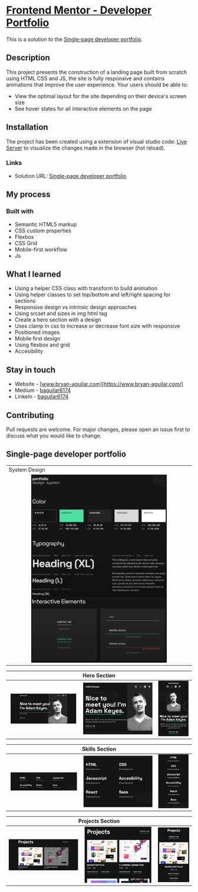 # [Frontend Mentor - Developer Portfolio]()

This is a solution to the [Single-page developer portfolio](https://www.frontendmentor.io/challenges/singlepage-developer-portfolio-bBVj2ZPi-x).

## Description

This project presents the construction of a landing page built from scratch using HTML CSS and JS, the site is fully responsive and contains animations that improve the user experience. Your users should be able to:

- View the optimal layout for the site depending on their device's screen size
- See hover states for all interactive elements on the page

## Installation

The project has been created using a extension of visual studio code: [Live Server](https://marketplace.visualstudio.com/items?itemName=ritwickdey.LiveServer "Live Server") to visualize the changes made in the browser (hot reload).

### Links

- Solution URL: [Single-page developer portfolio]()

## My process

### Built with

- Semantic HTML5 markup
- CSS custom properties
- Flexbox
- CSS Grid
- Mobile-first workflow
- Js

## What I learned

- Using a helper CSS class with transform to build animation
- Using helper classes to set top/bottom and left/right spacing for sections
- Responsive design vs intrinsic design approaches
- Using srcset and sizes in img html tag
- Create a hero section with a design
- Uses clamp in css to increase or decrease font size with responsive
- Positioned images
- Mobile first design
- Using flexbox and grid
- Accesibility

## Stay in touch

- Website - [www.bryan-aguilar.com](https://www.bryan-aguilar.com/)
- Medium - [baguilar6174](https://baguilar6174.medium.com/)
- LinkeIn - [baguilar6174](https://www.linkedin.com/in/baguilar6174)

## Contributing

Pull requests are welcome. For major changes, please open an issue first to discuss what you would like to change.

## Single-page developer portfolio

<table>
  <tr>
    <td>System Design</td>
  </tr>
  <tr>
    <td align="center" valign="center"><img src="./media/design_system.png" width="75%"></td>
  </tr>
</table>

<table>
  <thead>
    <tr>
      <th colspan="3" style="text-align:center">Hero Section</th>
    </tr>
  </thead>
  <tr>
    <td align="center" valign="center"><img src="./media/hero_desktop.png" width="95%"></td>
    <td align="center" valign="center"><img src="./media/hero_tablet.png" width="100%"></td>
    <td align="center" valign="center"><img src="./media/hero_mobile.png" width="95%"></td>
  </tr>
</table>

<table>
  <thead>
    <tr>
      <th colspan="3" style="text-align:center">Skills Section</th>
    </tr>
  </thead>
  <tr>
    <td align="center" valign="center"><img src="./media/skills_desktop.png" width="95%"></td>
    <td align="center" valign="center"><img src="./media/skills_tablet.png" width="100%"></td>
    <td align="center" valign="center"><img src="./media/skills_mobile.png" width="95%"></td>
  </tr>
</table>

<table>
  <thead>
    <tr>
      <th colspan="3" style="text-align:center">Projects Section</th>
    </tr>
  </thead>
  <tr>
    <td align="center" valign="center"><img src="./media/projects_desktop.png" width="100%"></td>
    <td align="center" valign="center"><img src="./media/projects_tablet.png" width="96%"></td>
    <td align="center" valign="center"><img src="./media/projects_mobile.png" width="100%"></td>
  </tr>
</table>
